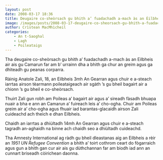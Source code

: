 ```yaml
---
layout: post
date: 2008-03-17 18:36
title: Deugaire co-sheòrsach gu bhith a’ fuadachadh a-mach às an Èilbheis air ais gu Camarun
image: /images/posts/2008-03-17-deugaire-co-sheorsach-gu-bhith-a-fuadachadh-a-mach-as-an-eilbheis-air-ais-gu-camarun.webp
author: Crìstean MacMhìcheil
categories:
    - An t-Saoghal
    - Lagh
    - Poileataigs
---
```


Tha deugaire co-sheòrsach gu bhith a’ fuadachadh a-mach às an Eilbheis air ais gu Camarun far am b’ urrainn dha a bhith ga chur an greim agus ga dhìteadh gu peanas corparra.

Ràinig Anatole Zali, 18, an Eilbheis 3mh An Gearran agus chuir e a-steach iarrtas airson tèarmann poileataigeach air sgàth ’s gu bheil bagairt air a chionn ’s gu bheil e co-sheòrsach.

Thuirt Zali gun robh am Poileas a’ bagairt air agus a’ sireadh fàsadh bhuapa nuair a bha e ann an Camarun a’ fuireach leis a’ cho-ogha. Chuir am Poileas greim air a’ cho-ogha agus fhuair iad barantas-glacaidh airson Zali cuideachd ach theich e dhan Eilbheis.

Chaidh an iarrtas a dhiùltadh 14mh An Gearran agus chuir e a-steach tagradh an-aghaidh na binne ach chaidh seo a dhiùltadh cuideachd.

Tha Amnesty International ag ràdh gu bheil dleastanas aig an Eilbheis a rèir an *1951 UN Refugee Convention* a bhith a’ toirt cothrom ceart do fògarraich agus gun a bhith gan cur air ais gu dùthchannan far am biodh iad ann an cunnart briseadh còirichean daonna.
